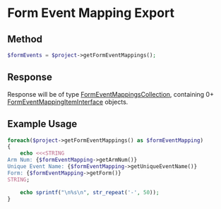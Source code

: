 # Form Event Mapping Export

## Method
```php
$formEvents = $project->getFormEventMappings();
```

## Response

Response will be of type
[FormEventMappingsCollection](../src/FormEventMapping/FormEventMappingsCollection.php), containing
0+ [FormEventMappingItemInterface](../src/FormEventMapping/FormEventMappingItemInterface.php) objects.

## Example Usage

```php
foreach($project->getFormEventMappings() as $formEventMapping)
{
    echo <<<STRING
Arm Num: {$formEventMapping->getArmNum()}
Unique Event Name: {$formEventMapping->getUniqueEventName()}
Form: {$formEventMapping->getForm()}
STRING;

    echo sprintf("\n%s\n", str_repeat('-', 50));
}
```